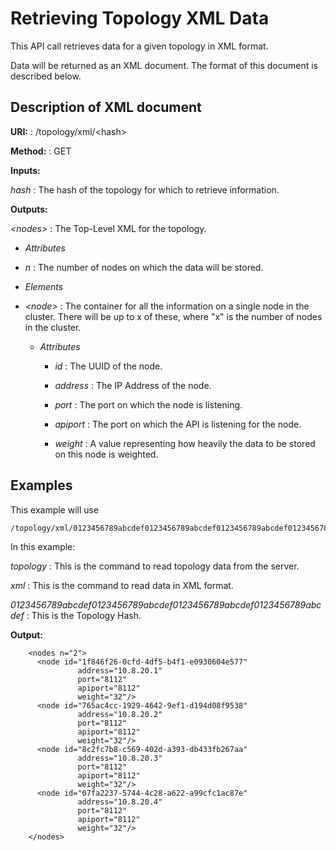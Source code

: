 Retrieving Topology XML Data
============================

This API call retrieves data for a given topology in XML format.

Data will be returned as an XML document. The format of this document is described below.

Description of XML document
---------------------------

**URI:** :   /topology/xml/&lt;hash&gt;

**Method:** :   GET

**Inputs:**  

*hash* :   The hash of the topology for which to retrieve information.

**Outputs:**

*&lt;nodes&gt;* :   The Top-Level XML for the topology.

* *Attributes*

 * *n* :   The number of nodes on which the data will be stored.

* *Elements*

 * *&lt;node&gt;* :   The container for all the information on a single node in the cluster. There will be up to x of these, where "x" is the number of nodes in the cluster.

   * *Attributes*

     * *id* :   The UUID of the node.

     * *address* :   The IP Address of the node.

     * *port* :   The port on which the node is listening.

      * *apiport* :   The port on which the API is listening for the node.

      * *weight* :   A value representing how heavily the data to be stored on this node is weighted.

Examples
--------

This example will use

```
/topology/xml/0123456789abcdef0123456789abcdef0123456789abcdef0123456789abcdef
```

In this example:

*topology* :   This is the command to read topology data from the server.

*xml* :   This is the command to read data in XML format.

*0123456789abcdef0123456789abcdef0123456789abcdef0123456789abcdef* :   This is the Topology Hash.

**Output:**

```
    <nodes n="2">
      <node id="1f846f26-0cfd-4df5-b4f1-e0930604e577"
               address="10.8.20.1"
               port="8112"
               apiport="8112"
               weight="32"/>
      <node id="765ac4cc-1929-4642-9ef1-d194d08f9538"
               address="10.8.20.2"
               port="8112"
               apiport="8112"
               weight="32"/>
      <node id="8c2fc7b8-c569-402d-a393-db433fb267aa"
               address="10.8.20.3"
               port="8112"
               apiport="8112"
               weight="32"/>
      <node id="07fa2237-5744-4c28-a622-a99cfc1ac87e"
               address="10.8.20.4"
               port="8112"
               apiport="8112"
               weight="32"/>
    </nodes>
```